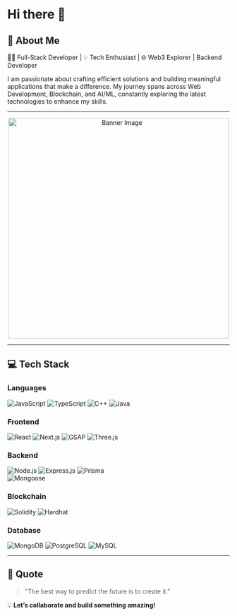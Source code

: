 # Hi there 👋  

## 🚀 About Me  
👨‍💻 Full-Stack Developer | 💡 Tech Enthusiast | 🌐 Web3 Explorer | Backend Developer  

I am passionate about crafting efficient solutions and building meaningful applications that make a difference. My journey spans across Web Development, Blockchain, and AI/ML, constantly exploring the latest technologies to enhance my skills.  

---


<p align="center">
  <img src="https://github.com/user-attachments/assets/451d995a-27c1-477e-958a-6fa700951bf5" alt="Banner Image" width="500" />
</p>

---

## 💻 Tech Stack  

### Languages  
![JavaScript](https://img.shields.io/badge/JavaScript-F7DF1E?style=for-the-badge&logo=javascript&logoColor=black)  ![TypeScript](https://img.shields.io/badge/TypeScript-007ACC?style=for-the-badge&logo=typescript&logoColor=white)  ![C++](https://img.shields.io/badge/C%2B%2B-00599C?style=for-the-badge&logo=cplusplus&logoColor=white)  ![Java](https://img.shields.io/badge/Java-007396?style=for-the-badge&logo=java&logoColor=white)  

### Frontend  
![React](https://img.shields.io/badge/React-61DAFB?style=for-the-badge&logo=react&logoColor=black)  ![Next.js](https://img.shields.io/badge/Next.js-000000?style=for-the-badge&logo=nextdotjs&logoColor=white)  ![GSAP](https://img.shields.io/badge/GSAP-88CE02?style=for-the-badge&logo=greensock&logoColor=white)  ![Three.js](https://img.shields.io/badge/Three.js-000000?style=for-the-badge&logo=three.js&logoColor=white)  

### Backend  
![Node.js](https://img.shields.io/badge/Node.js-339933?style=for-the-badge&logo=nodedotjs&logoColor=white)  ![Express.js](https://img.shields.io/badge/Express.js-000000?style=for-the-badge&logo=express&logoColor=white)  ![Prisma](https://img.shields.io/badge/Prisma-2D3748?style=for-the-badge&logo=prisma&logoColor=white)  
![Mongoose](https://img.shields.io/badge/Mongoose-880000?style=for-the-badge&logoColor=white)  

### Blockchain  
![Solidity](https://img.shields.io/badge/Solidity-363636?style=for-the-badge&logo=solidity&logoColor=white)  ![Hardhat](https://img.shields.io/badge/Hardhat-FCC419?style=for-the-badge&logo=hardhat&logoColor=black)  

### Database  
![MongoDB](https://img.shields.io/badge/MongoDB-47A248?style=for-the-badge&logo=mongodb&logoColor=white)  ![PostgreSQL](https://img.shields.io/badge/PostgreSQL-336791?style=for-the-badge&logo=postgresql&logoColor=white)  ![MySQL](https://img.shields.io/badge/MySQL-4479A1?style=for-the-badge&logo=mysql&logoColor=white)  

---

## 🌟 Quote  
> "The best way to predict the future is to create it."  

💡 **Let’s collaborate and build something amazing!**
